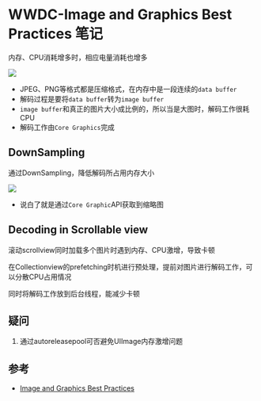 # WWDC-Image and Graphics Best Practices 笔记

内存、CPU消耗增多时，相应电量消耗也增多

![](https://github.com/songgeb/I-Love-iOS/blob/master/Images/imagebuffer_databuffer_framebuffer.png?raw=true)

- JPEG、PNG等格式都是压缩格式，在内存中是一段连续的`data buffer`
- 解码过程是要将`data buffer`转为`image buffer`
- `image buffer`和真正的图片大小成比例的，所以当是大图时，解码工作很耗CPU
- 解码工作由`Core Graphics`完成

## DownSampling

通过DownSampling，降低解码所占用内存大小

![](https://github.com/songgeb/I-Love-iOS/blob/master/Images/downsampling-1.png?raw=true)

- 说白了就是通过`Core Graphic`API获取到缩略图

## Decoding in Scrollable view

滚动scrollview同时加载多个图片时遇到内存、CPU激增，导致卡顿

在Collectionview的prefetching时机进行预处理，提前对图片进行解码工作，可以分散CPU占用情况

同时将解码工作放到后台线程，能减少卡顿

## 疑问

1. 通过autoreleasepool可否避免UIImage内存激增问题

## 参考

- [Image and Graphics Best Practices](https://developer.apple.com/videos/play/wwdc2018/219)